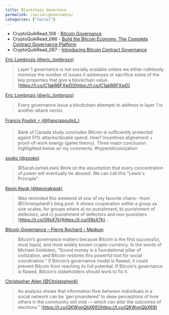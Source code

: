 ```yaml
---
title: Blockchain Governace
permalink: /social/governance/
categories: ["Social"]
---
```



* CryptoQuikRead_108 - [Bitcoin Governance](https://anchor.fm/thecryptoconomy/episodes/CryptoQuikRead_108---Bitcoin-Governance-e2ndr8)
* CryptoQuikRead_086 - [Build the Bitcoin Economy, The Complete Contract Governance Platform](https://anchor.fm/thecryptoconomy/episodes/CryptoQuikRead_086---Build-the-Bitcoin-Economy--The-Complete-Contract-Governance-Platform-e2nds1)
* CryptoQuikRead_087 - [Introducing Bitcoin Contract Governance](https://anchor.fm/thecryptoconomy/episodes/CryptoQuikRead_087---Introducing-Bitcoin-Contract-Governance-e2ndrv)


[Eric Lombrozo (@eric_lombrozo)](https://twitter.com/eric_lombrozo/status/1010967559514963968)
  > Layer 1 governance is not socially scalable unless we either ruthlessly minimize the number of issues it addresses or sacrifice some of the key properties that give a blockchain value. [https://t.co/C1abR6FXwD](https://t.co/C1abR6FXwD)

[Eric Lombrozo (@eric_lombrozo)](https://twitter.com/eric_lombrozo/status/1010974069380902912)
  > Every governance issue a blockchain attempts to address in layer 1 is another attack vector.

[Francis Pouliot ⚡️ (@francispouliot_)](https://twitter.com/francispouliot_/status/1021556821725769728)
  > Bank of Canada study concludes Bitcoin is sufficiently protected againt 51% attacks/double spend. How? Incentives alignement + proof-of-work energy (game theory). Three major conclusion highlighted below w/ my comments. #hyperbitcoinization

[zooko (@zooko)](https://twitter.com/zooko/status/1041380955477430273)
  > @SarahJamieLewis Work on the assumption that every concentration of power will eventually be abused. We can call this "Lewis's Principle".

[Kevin Kwok (@kevinakwok)](https://twitter.com/kevinakwok/status/1052377033135648768)
  > Was reminded this weekend of one of my favorite charts--from @ChristopherA's blog post. It shows cooperation within a group as size scales, for groups where a) no punishment, b) punishment of defectors, and c) punishment of defectors and non-punishers [https://t.co/09sX7k](https://t.co/09sX7k)...

[Bitcoin Governance – Pierre Rochard – Medium](https://medium.com/@pierre_rochard/bitcoin-governance-37e86299470f)
  > Bitcoin’s governance matters because Bitcoin is the first successful, most liquid, and most widely known crypto-currency. In the words of Michael Goldstein, “Sound money is a foundational pillar of civilization, and Bitcoin restores this powerful tool for social coordination.” If Bitcoin’s governance model is flawed, it could prevent Bitcoin from reaching its full potential. If Bitcoin’s governance is flawed, Bitcoin’s stakeholders should work to fix it.

[Christopher Allen (@ChristopherA)](https://twitter.com/christophera/status/1171124462772740096?s=12)
  > An analysis shows that information flow between individuals in a social network can be ‘gerrymandered’ to skew perceptions of how others in the community will vote — which can alter the outcomes of elections.” [https://t.co/QKWvpQbX69](https://t.co/QKWvpQbX69)
